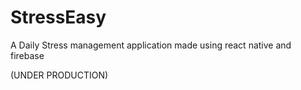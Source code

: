 # StressEasy
A Daily Stress management application made using react native and firebase

(UNDER PRODUCTION)
